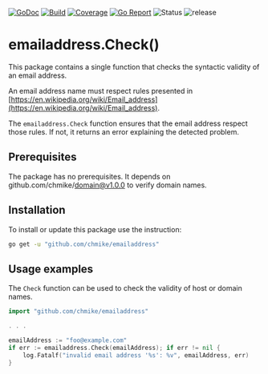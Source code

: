 [![GoDoc](https://img.shields.io/badge/go.dev-reference-blue)](https://pkg.go.dev/github.com/chmike/emailaddress)
[![Build](https://travis-ci.org/chmike/emailaddress.svg?branch=master)](https://travis-ci.org/chmike/emailaddress?branch=master)
[![Coverage](https://coveralls.io/repos/github/chmike/emailaddress/badge.svg?branch=master)](https://coveralls.io/github/chmike/emailaddress?branch=master)
[![Go Report](https://goreportcard.com/badge/github.com/chmike/emailaddress)](https://goreportcard.com/report/github.com/chmike/emailaddress)
![Status](https://img.shields.io/badge/status-stable-brightgreen.svg)
![release](https://img.shields.io/github/release/chmike/emailaddress/all.svg)

# emailaddress.Check()

This package contains a single function that checks the syntactic validity of an email address.

An email address name must respect rules presented in [https://en.wikipedia.org/wiki/Email_address](https://en.wikipedia.org/wiki/Email_address).

The `emailaddress.Check` function ensures that the email address respect those rules. If not, it returns an error explaining the detected problem.

## Prerequisites

The package has no prerequisites. It depends on github.com/chmike/domain@v1.0.0 to verify domain names.

## Installation

To install or update this package use the instruction:

```bash
go get -u "github.com/chmike/emailaddress"
```

## Usage examples

The `Check` function can be used to check the validity of host or domain names.

```go
import "github.com/chmike/emailaddress"

. . . 

emailAddress := "foo@example.com"
if err := emailaddress.Check(emailAddress); if err != nil {
    log.Fatalf("invalid email address '%s': %v", emailAddress, err)
}
```
